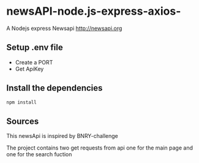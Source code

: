 # newsAPI-node.js-express-axios-
A Nodejs express Newsapi http://newsapi.org

## Setup .env file
- Create a PORT
- Get ApiKey

## Install the dependencies
```bash
npm install
```

## Sources
This newsApi is inspired by BNRY-challenge

The project contains two get requests from api one for the main page and one for the search fuction

